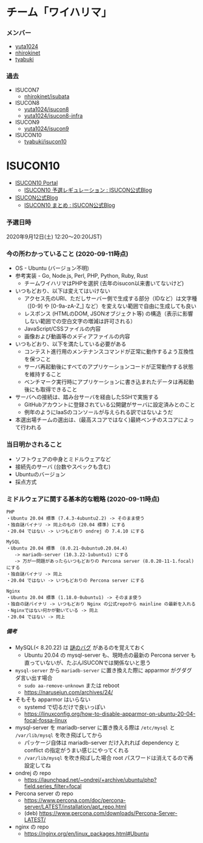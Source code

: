 # チーム「ワイハリマ」
### メンバー
* [yuta1024](https://github.com/yuta1024)
* [nhirokinet](https://github.com/nhirokinet)
* [tyabuki](https://github.com/tyabuki)

### 過去
* ISUCON7
  - [nhirokinet/isubata](https://github.com/nhirokinet/isubata)
* ISUCON8
  - [yuta1024/isucon8](https://github.com/yuta1024/isucon8)
  - [yuta1024/isucon8-infra](https://github.com/yuta1024/isucon8-infra)
* ISUCON9
  - [yuta1024/isucon9](https://github.com/yuta1024/isucon9)
* ISUCON10
  - [tyabuki/isucon10](https://github.com/tyabuki/isucon10)

# ISUCON10
* [ISUCON10 Portal](https://portal.isucon.net/)
  - [ISUCON10 予選レギュレーション : ISUCON公式Blog](http://isucon.net/archives/54753430.html)
* [ISUCON公式Blog](http://isucon.net/)
  - [ISUCON10 まとめ : ISUCON公式Blog](http://isucon.net/archives/54704557.html)

### 予選日時
2020年9月12日(土) 12:20〜20:20(JST)

### 今の所わかっていること (2020-09-11時点)
* OS - Ubuntu (バージョン不明)
* 参考実装 - Go, Node.js, Perl, PHP, Python, Ruby, Rust
  - チームワイハリマはPHPを選択 (去年のisucon以来書いてないけど)
* いつもどおり、以下は変えてはいけない
  - アクセス先のURI、ただしサーバー側で生成する部分（IDなど）は文字種（[0-9] や [0-9a-zA-Z_] など）を変えない範囲で自由に生成しても良い
  - レスポンス (HTMLのDOM, JSONオブジェクト等) の構造（表示に影響しない範囲での空白文字の増減は許可される）
  - JavaScript/CSSファイルの内容
  - 画像および動画等のメディアファイルの内容
* いつもどおり、以下を満たしている必要がある
  - コンテスト進行用のメンテナンスコマンドが正常に動作するよう互換性を保つこと
  - サーバ再起動後にすべてのアプリケーションコードが正常動作する状態を維持すること
  - ベンチマーク実行時にアプリケーションに書き込まれたデータは再起動後にも取得できること
* サーバへの接続は、踏み台サーバを経由したSSHで実施する
  - GitHubアカウントに登録されている公開鍵がサーバに設定済みとのこと
  - 例年のようにIaaSのコンソールが与えられる訳ではないようだ
* 本選出場チームの選出は、(最高スコアではなく)最終ベンチのスコアによって行われる

### 当日明かされること
* ソフトウェアの中身とミドルウェアなど
* 接続先のサーバ (台数やスペックも含む)
* Ubuntuのバージョン
* 採点方式

### ミドルウェアに関する基本的な戦略 (2020-09-11時点)
```
PHP
・Ubuntu 20.04 標準 (7.4.3-4ubuntu2.2) -> そのまま使う
・独自謎バイナリ -> 同上のもの (20.04 標準) にする
・20.04 ではない -> いつもどおり ondrej の 7.4.10 にする

MySQL
・Ubuntu 20.04 標準　(8.0.21-0ubuntu0.20.04.4)
   -> mariadb-server (10.3.22-1ubuntu1) にする
   -> 万が一問題があったらいつもどおりの Percona server (8.0.20-11-1.focal) にする
・独自謎バイナリ -> 同上
・20.04 ではない -> いつもどおりの Percona server にする

Nginx
・Ubuntu 20.04 標準 (1.18.0-0ubuntu1) -> そのまま使う
・独自の謎バイナリ -> いつもどおり Nginx の公式repoから mainline の最新を入れる
・Nginxではない何かが動いている -> 同上
・20.04 ではない -> 同上
```

##### 備考
* MySQL(< 8.20.22) は [謎のバグ](https://jira.percona.com/browse/PS-7221) があるのを覚えておく
  - Ubuntu 20.04 の mysql-server も、現時点の最新の Percona server も直っていないが、たぶんISUCONでは関係ないと思う
* `mysql-server` から `mariadb-server` に置き換えた際に apparmor がグダグダ言い出す場合
  - `sudo aa-remove-unknown` または reboot
  - https://narusejun.com/archives/24/
* そもそも apparmor はいらない
  - systemd で切るだけで良いっぽい
  - https://linuxconfig.org/how-to-disable-apparmor-on-ubuntu-20-04-focal-fossa-linux
* mysql-server を mariadb-server に置き換える際は `/etc/mysql` と `/var/lib/mysql` を吹き飛ばしてから
  - パッケージ自体は mariadb-server だけ入れれば dependency と conflict の指定がうまい感じにやってくれる
  - `/var/lib/mysql` を吹き飛ばした場合 root パスワードは消えてるので再設定してね
* ondrej の repo
  - https://launchpad.net/~ondrej/+archive/ubuntu/php?field.series_filter=focal
* Percona server の repo
  - https://www.percona.com/doc/percona-server/LATEST/installation/apt_repo.html
  - (deb) https://www.percona.com/downloads/Percona-Server-LATEST/
* nginx の repo
  - https://nginx.org/en/linux_packages.html#Ubuntu
